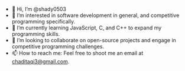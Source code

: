 - 👋 Hi, I’m @shady0503
- 👀 I’m interested in software development in general, and competitive programming specifically.
- 🌱 I’m currently learning JavaScript, C, and C++ to expand my programming skills.
- 💞️ I’m looking to collaborate on open-source projects and engage in competitive programming challenges.
- 📫 How to reach me: Feel free to shoot me an email at chaditaqi3@gmail.com.


<!---
shady0503/shady0503 is a ✨ special ✨ repository because its `README.md` (this file) appears on your GitHub profile.
You can click the Preview link to take a look at your changes.
--->

